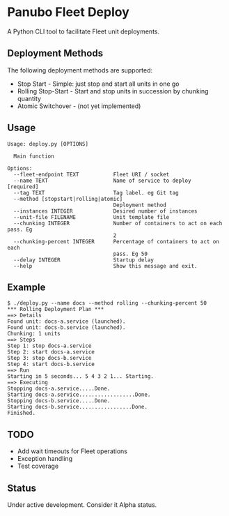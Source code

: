 # Panubo Fleet Deploy

A Python CLI tool to facilitate Fleet unit deployments.

## Deployment Methods

The following deployment methods are supported:

- Stop Start - Simple: just stop and start all units in one go
- Rolling Stop-Start - Start and stop units in succession by chunking quantity
- Atomic Switchover - (not yet implemented)

## Usage

```
Usage: deploy.py [OPTIONS]

  Main function

Options:
  --fleet-endpoint TEXT           Fleet URI / socket
  --name TEXT                     Name of service to deploy  [required]
  --tag TEXT                      Tag label. eg Git tag
  --method [stopstart|rolling|atomic]
                                  Deployment method
  --instances INTEGER             Desired number of instances
  --unit-file FILENAME            Unit template file
  --chunking INTEGER              Number of containers to act on each pass. Eg
                                  2
  --chunking-percent INTEGER      Percentage of containers to act on each
                                  pass. Eg 50
  --delay INTEGER                 Startup delay
  --help                          Show this message and exit.
```

## Example

```
$ ./deploy.py --name docs --method rolling --chunking-percent 50
*** Rolling Deployment Plan ***
==> Details
Found unit: docs-a.service (launched).
Found unit: docs-b.service (launched).
Chunking: 1 units
==> Steps
Step 1: stop docs-a.service
Step 2: start docs-a.service
Step 3: stop docs-b.service
Step 4: start docs-b.service
==> Run
Starting in 5 seconds... 5 4 3 2 1... Starting.
==> Executing
Stopping docs-a.service.....Done.
Starting docs-a.service..................Done.
Stopping docs-b.service.....Done.
Starting docs-b.service.................Done.
Finished.
```

## TODO

- Add wait timeouts for Fleet operations 
- Exception handling
- Test coverage

## Status

Under active development. Consider it Alpha status.
